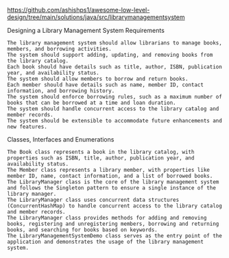 https://github.com/ashishps1/awesome-low-level-design/tree/main/solutions/java/src/librarymanagementsystem

Designing a Library Management System
Requirements

    The library management system should allow librarians to manage books, members, and borrowing activities.
    The system should support adding, updating, and removing books from the library catalog.
    Each book should have details such as title, author, ISBN, publication year, and availability status.
    The system should allow members to borrow and return books.
    Each member should have details such as name, member ID, contact information, and borrowing history.
    The system should enforce borrowing rules, such as a maximum number of books that can be borrowed at a time and loan duration.
    The system should handle concurrent access to the library catalog and member records.
    The system should be extensible to accommodate future enhancements and new features.

Classes, Interfaces and Enumerations

    The Book class represents a book in the library catalog, with properties such as ISBN, title, author, publication year, and availability status.
    The Member class represents a library member, with properties like member ID, name, contact information, and a list of borrowed books.
    The LibraryManager class is the core of the library management system and follows the Singleton pattern to ensure a single instance of the library manager.
    The LibraryManager class uses concurrent data structures (ConcurrentHashMap) to handle concurrent access to the library catalog and member records.
    The LibraryManager class provides methods for adding and removing books, registering and unregistering members, borrowing and returning books, and searching for books based on keywords.
    The LibraryManagementSystemDemo class serves as the entry point of the application and demonstrates the usage of the library management system.
